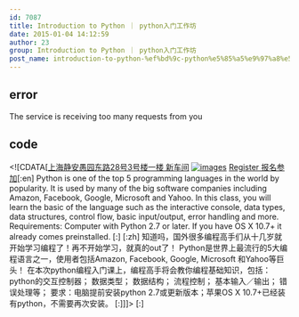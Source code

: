 ```yaml
---
id: 7087
title: Introduction to Python ｜ python入门工作坊
date: 2015-01-04 14:12:59
author: 23
group: Introduction to Python ｜ python入门工作坊
post_name: introduction-to-python-%ef%bd%9c-python%e5%85%a5%e9%97%a8%e5%b7%a5%e4%bd%9c%e5%9d%8a
---
```


## error
The service is receiving too many requests from you

## code
 <!\[CDATA\[[上海静安愚园东路28号3号楼一楼 新车间](http://xinchejian.huodongxing.com/event/map/5244063275800) [![images](http://xinchejian.com/wp-content/uploads/2015/01/images-290x165.jpg)](http://139.162.84.35/wp-content/uploads/2015/01/images.jpg) [Register 报名参加](http://www.huodongxing.com/event/7262474266400 "立即报名")\[:en\] Python is one of the top 5 programming languages in the world by popularity. It is used by many of the big software companies including Amazon, Facebook, Google, Microsoft and Yahoo. In this class, you will learn the basic of the language such as the interactive console, data types, data structures, control flow, basic input/output, error handling and more. Requirements: Computer with Python 2.7 or later. If you have OS X 10.7+ it already comes preinstalled. \[:\] \[:zh\] 知道吗，国外很多编程高手们从十几岁就开始学习编程了！再不开始学习，就真的out了！ Python是世界上最流行的5大编程语言之一，使用者包括Amazon, Facebook, Google, Microsoft 和Yahoo等巨头！ 在本次python编程入门课上，编程高手将会教你编程基础知识，包括： python的交互控制器； 数据类型； 数据结构； 流程控制； 基本输入／输出； 错误处理等； 要求：电脑提前安装python 2.7或更新版本；苹果OS X 10.7+已经装有python，不需要再次安装。 \[:\]\]\]> \[:\]
